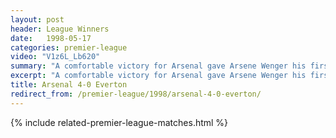 ```yaml
---
layout: post
header: League Winners
date:   1998-05-17
categories: premier-league
video: "V1z6L_Lb620"
summary: "A comfortable victory for Arsenal gave Arsene Wenger his first trophy for Arsenal. An own goal from Bilic and a double from Overmars set Arsenal on their way before the captain Tony Adams sealed the 4-0 victory"
excerpt: "A comfortable victory for Arsenal gave Arsene Wenger his first trophy for Arsenal. An own goal from Bilic and a double from Overmars set Arsenal on their way before the captain Tony Adams sealed the 4-0 victory"
title: Arsenal 4-0 Everton
redirect_from: /premier-league/1998/arsenal-4-0-everton/
---
```


{% include related-premier-league-matches.html  %}